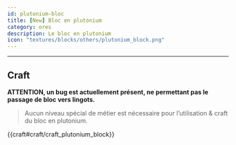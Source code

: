 ```yaml
---
id: plutonium-bloc
title: [New] Bloc en plutonium
category: ores
description: Le bloc en plutonium
icon: "textures/blocks/others/plutonium_block.png"
---
```

___
## Craft  

**ATTENTION, un bug est actuellement présent, ne permettant pas le passage de bloc vers lingots.**

> Aucun niveau spécial de métier est nécessaire pour l’utilisation & craft du bloc en plutonium.  

{{craft#craft/craft_plutonium_block}}
